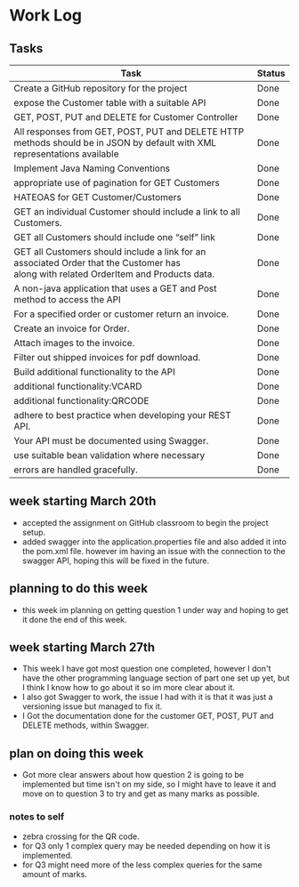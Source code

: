 
# Work Log

## Tasks

| Task                                                                                                                                       | Status |
|--------------------------------------------------------------------------------------------------------------------------------------------|--------|
| Create a GitHub repository for the project                                                                                                 | Done   |
| expose the Customer table with a suitable API                                                                                              | Done   |
| GET, POST, PUT and DELETE for Customer Controller                                                                                          | Done   |
| All responses from GET, POST, PUT and DELETE HTTP <br/> methods should be in JSON by default with XML representations available            | Done   |
| Implement Java Naming Conventions                                                                                                          | Done   | 
| appropriate use of pagination for GET Customers                                                                                            | Done   |
| HATEOAS for GET Customer/Customers                                                                                                         | Done   |
| GET an individual Customer should include a link to all Customers.                                                                         | Done   |
| GET all Customers should include one “self” link                                                                                           | Done   |
| GET all Customers should include a link for an associated Order that the Customer has<br/> along with related OrderItem and Products data. | Done   |
| A non-java application that uses a GET and Post method to access the API                                                                   | Done   |
| For a specified order or customer return an invoice.                                                                                       | Done   |
| Create an invoice for Order.                                                                                                               | Done   |
| Attach images to the invoice.                                                                                                              | Done   |
| Filter out shipped invoices for pdf download.                                                                                              | Done   |
| Build additional functionality to the API                                                                                                  | Done   |
| additional functionality:VCARD                                                                                                             | Done   |
| additional functionality:QRCODE                                                                                                            | Done   |
| adhere to best practice when developing your REST API.                                                                                     | Done   |
| Your API must be documented using Swagger.                                                                                                 | Done   |
| use suitable bean validation where necessary                                                                                               | Done   |
| errors are handled gracefully.                                                                                                             | Done   |



## week starting March 20th

- accepted the assignment on GitHub classroom to begin the project setup.
- added swagger into the application.properties file and also added it into the pom.xml file. however im having an issue with the connection to the swagger API, hoping this will be fixed in the future.

## planning to do this week

- this week im planning on getting question 1 under way and hoping to get it done the end of this week.

## week starting March 27th

- This week I have got most question one completed, however I don't have the other programming language section of part one set up yet, but I think I know how to go about it so im more clear about it.
- I also got Swagger to work, the issue I had with it is that it was just a versioning issue but managed to fix it.
- I Got the documentation done for the customer GET, POST, PUT and DELETE methods, within Swagger.

## plan on doing this week

- Got more clear answers about how question 2 is going to be implemented but time isn't on my side, so I might have to leave it and move on to question 3 to try and get as many marks as possible.

### notes to self

- zebra crossing for the QR code.
- for Q3 only 1 complex query may be needed depending on how it is implemented.
- for Q3 might need more of the  less complex queries for the same amount of marks.
